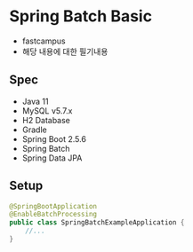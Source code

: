 # Spring Batch Basic

- fastcampus
- 해당 내용에 대한 필기내용

## Spec
- Java 11
- MySQL v5.7.x
- H2 Database
- Gradle
- Spring Boot 2.5.6
- Spring Batch
- Spring Data JPA

## Setup
```java
@SpringBootApplication
@EnableBatchProcessing
public class SpringBatchExampleApplication {
    //...
}
```